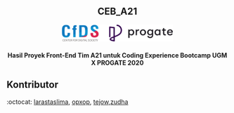 <h2 align="center">
 CEB_A21
</h2>

<p align="center">
 <img src="https://raw.githubusercontent.com/larastaslima/CEBA21/master/res/penyelenggara.png" alt="CfDS x Progate" width="50%" />
</p>


<h4 align="center">
 Hasil Proyek Front-End Tim A21 untuk Coding Experience Bootcamp UGM X PROGATE 2020
</h4>


## Kontributor
:octocat: [larastaslima](https://github.com/larastaslima), [opxop](https://github.com/opxop), [tejow](https://github.com/tejow),[zudha](https://github.com/zudha)
